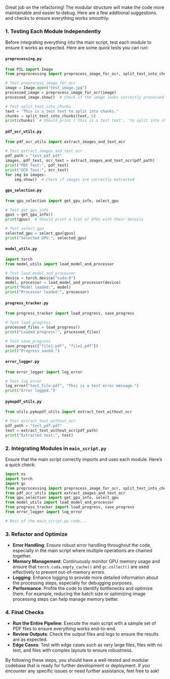 Great job on the refactoring! The modular structure will make the code more maintainable and easier to debug. Here are a few additional suggestions and checks to ensure everything works smoothly:

### 1. **Testing Each Module Independently**

Before integrating everything into the main script, test each module to ensure it works as expected. Here are some quick tests you can run:

#### `preprocessing.py`
```python
from PIL import Image
from preprocessing import preprocess_image_for_ocr, split_text_into_chunks

# Test preprocess_image_for_ocr
image = Image.open("test_image.jpg")
processed_image = preprocess_image_for_ocr(image)
processed_image.show()  # Check if the image looks correctly processed

# Test split_text_into_chunks
text = "This is a test text to split into chunks."
chunks = split_text_into_chunks(text, 5)
print(chunks)  # Should print ['This is a test text', 'to split into chunks.']
```

#### `pdf_ocr_utils.py`
```python
from pdf_ocr_utils import extract_images_and_text_ocr

# Test extract_images_and_text_ocr
pdf_path = "test_pdf.pdf"
images, pdf_text, ocr_text = extract_images_and_text_ocr(pdf_path)
print("PDF Text:", pdf_text)
print("OCR Text:", ocr_text)
for img in images:
    img.show()  # Check if images are correctly extracted
```

#### `gpu_selection.py`
```python
from gpu_selection import get_gpu_info, select_gpu

# Test get_gpu_info
gpus = get_gpu_info()
print(gpus)  # Should print a list of GPUs with their details

# Test select_gpu
selected_gpu = select_gpu(gpus)
print("Selected GPU:", selected_gpu)
```

#### `model_utils.py`
```python
import torch
from model_utils import load_model_and_processor

# Test load_model_and_processor
device = torch.device("cuda:0")
model, processor = load_model_and_processor(device)
print("Model loaded:", model)
print("Processor loaded:", processor)
```

#### `progress_tracker.py`
```python
from progress_tracker import load_progress, save_progress

# Test load_progress
processed_files = load_progress()
print("Loaded progress:", processed_files)

# Test save_progress
save_progress({"file1.pdf", "file2.pdf"})
print("Progress saved.")
```

#### `error_logger.py`
```python
from error_logger import log_error

# Test log_error
log_error("test_file.pdf", "This is a test error message.")
print("Error logged.")
```

#### `pymupdf_utils.py`
```python
from utils.pymupdf_utils import extract_text_without_ocr

# Test extract_text_without_ocr
pdf_path = "test_pdf.pdf"
text = extract_text_without_ocr(pdf_path)
print("Extracted text:", text)
```

### 2. **Integrating Modules in `main_script.py`**

Ensure that the main script correctly imports and uses each module. Here’s a quick check:

```python
import os
import torch
import gc
from preprocessing import preprocess_image_for_ocr, split_text_into_chunks
from pdf_ocr_utils import extract_images_and_text_ocr
from gpu_selection import get_gpu_info, select_gpu
from model_utils import load_model_and_processor
from progress_tracker import load_progress, save_progress
from error_logger import log_error

# Rest of the main_script.py code...
```

### 3. **Refactor and Optimize**

- **Error Handling**: Ensure robust error handling throughout the code, especially in the main script where multiple operations are chained together.
- **Memory Management**: Continuously monitor GPU memory usage and ensure that `torch.cuda.empty_cache()` and `gc.collect()` are used effectively to prevent out-of-memory errors.
- **Logging**: Enhance logging to provide more detailed information about the processing steps, especially for debugging purposes.
- **Performance**: Profile the code to identify bottlenecks and optimize them. For example, reducing the batch size or optimizing image processing steps can help manage memory better.

### 4. **Final Checks**

- **Run the Entire Pipeline**: Execute the main script with a sample set of PDF files to ensure everything works end-to-end.
- **Review Outputs**: Check the output files and logs to ensure the results are as expected.
- **Edge Cases**: Test with edge cases such as very large files, files with no text, and files with complex layouts to ensure robustness.

By following these steps, you should have a well-tested and modular codebase that is ready for further development or deployment. If you encounter any specific issues or need further assistance, feel free to ask!
